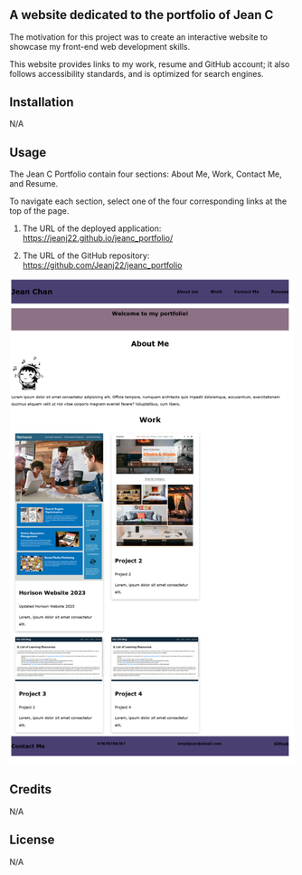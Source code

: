 # <Jean C Portfolio>

## A website dedicated to the portfolio of Jean C

The motivation for this project was to create an interactive website to showcase my front-end web development skills.

This website provides links to my work, resume and GitHub account; it also follows accessibility standards, and is optimized for search engines.



## Installation

N/A


## Usage
The Jean C Portfolio contain four sections: About Me, Work, Contact Me, and Resume.

To navigate each section, select one of the four corresponding links at the top of the page.

1. The URL of the deployed application:
https://jeanj22.github.io/jeanc_portfolio/

2. The URL of the GitHub repository:
https://github.com/Jeanj22/jeanc_portfolio

![Jean C Portfolio](images/jeanc_portfolio_screenshot.png)

 

## Credits

N/A

## License

N/A

